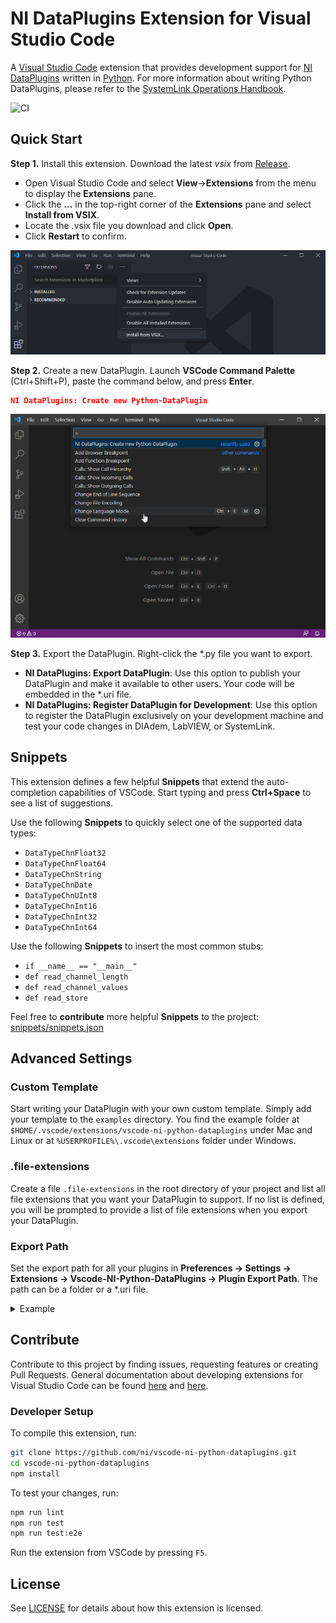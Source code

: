 # NI DataPlugins Extension for Visual Studio Code

A [Visual Studio Code](https://code.visualstudio.com/) extension that provides development support for [NI DataPlugins](https://www.ni.com/downloads/dataplugins) written in [Python](https://www.python.org). For more information about writing Python DataPlugins, please refer to the [SystemLink Operations Handbook](https://operations.systemlink.io/python-dataplugins/python-dataplugins).

![CI](https://github.com/ni/vscode-ni-python-dataplugins/workflows/CI/badge.svg)

## Quick Start

**Step 1.** Install this extension. Download the latest *vsix* from [Release](https://github.com/jschumme/vscode-ni-python-dataplugins/releases).

- Open Visual Studio Code and select __View__->__Extensions__ from the menu to display the __Extensions__ pane.
- Click the __...__ in the top-right corner of the __Extensions__ pane and select __Install from VSIX__.
- Locate the .vsix file you download and click __Open__.
- Click __Restart__ to confirm.

![Installing the extension](./docs/images/install-from-vsix.png)

**Step 2.** Create a new DataPlugin. Launch __VSCode Command Palette__ (Ctrl+Shift+P), paste the command below, and press __Enter__.

```json
NI DataPlugins: Create new Python-DataPlugin
```

![Creating a new DataPlugin](./docs/images/create-new-dataplugin.gif)

**Step 3.** Export the DataPlugin. Right-click the \*.py file you want to export.

- __NI DataPlugins: Export DataPlugin__: Use this option to publish your DataPlugin and make it available to other users. Your code will be embedded in the *.uri file.
- __NI DataPlugins: Register DataPlugin for Development__: Use this option to register the DataPlugin exclusively on your development machine and test your code changes in DIAdem, LabVIEW, or SystemLink.

## Snippets

This extension defines a few helpful __Snippets__ that extend the auto-completion capabilities of VSCode. Start typing and press __Ctrl+Space__ to see a list of suggestions.

Use the following __Snippets__ to quickly select one of the supported data types:

- `DataTypeChnFloat32`
- `DataTypeChnFloat64`
- `DataTypeChnString`
- `DataTypeChnDate`
- `DataTypeChnUInt8`
- `DataTypeChnInt16`
- `DataTypeChnInt32`
- `DataTypeChnInt64`

Use the following __Snippets__ to insert the most common stubs:

- `if __name__ == "__main__"`
- `def read_channel_length`
- `def read_channel_values`
- `def read_store`

Feel free to __contribute__ more helpful __Snippets__ to the project: [snippets/snippets.json](./snippets/snippets.json)

## Advanced Settings

### Custom Template

Start writing your DataPlugin with your own custom template. Simply add your template to the `examples` directory. You find the example folder at `$HOME/.vscode/extensions/vscode-ni-python-dataplugins` under Mac and Linux or at `%USERPROFILE%\.vscode\extensions` folder under Windows.

### .file-extensions

Create a file `.file-extensions` in the root directory of your project and list all file extensions that you want your DataPlugin to support. If no list is defined, you will be prompted to provide a list of file extensions when you export your DataPlugin.

### Export Path

Set the export path for all your plugins in __Preferences -> Settings -> Extensions -> Vscode-NI-Python-DataPlugins -> Plugin Export Path__. The path can be a folder or a *.uri file.

<details>
<summary>Example</summary>

```json
{
    "NI-DataPlugins.PluginExportPath": "C:\\Temp"
}
// OR
{
    "NI-DataPlugins.PluginExportPath": "C:\\Temp\\MyPlugin.uri"
}
```

</details>

## Contribute

Contribute to this project by finding issues, requesting features or creating Pull Requests. General documentation about developing extensions for Visual Studio Code can be found [here](https://code.visualstudio.com/api) and [here](https://vscode-docs.readthedocs.io/en/stable/extensions/debugging-extensions/).

### Developer Setup

To compile this extension, run:

```sh
git clone https://github.com/ni/vscode-ni-python-dataplugins.git
cd vscode-ni-python-dataplugins
npm install
```

To test your changes, run:

```sh
npm run lint
npm run test
npm run test:e2e
```

Run the extension from VSCode by pressing `F5`.

## License

See [LICENSE](https://github.com/ni/vscode-ni-python-dataplugins/blob/master/LICENSE) for details about how this extension is licensed.

